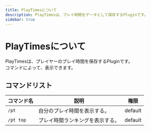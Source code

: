 ```yaml
---
title: PlayTimesについて
description: PlayTimesは、プレイ時間をデータとして保存するPluginです。
sidebar: true
---
```

# PlayTimesについて
PlayTimesは、プレイヤーのプレイ時間を保存するPluginです。<br>
コマンドによって、表示できます。<br>

## コマンドリスト
| コマンド名 | 説明 | 権限 |
|---------|------|------|
| `/pt` | 自分のプレイ時間を表示する。 | default |
| `/pt top` | プレイ時間ランキングを表示する。 | default |
